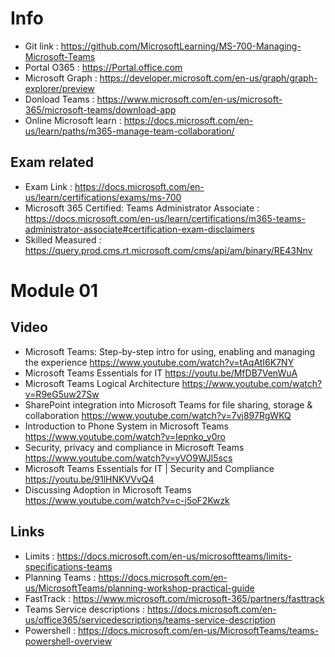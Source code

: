 
# Info  

- Git link : https://github.com/MicrosoftLearning/MS-700-Managing-Microsoft-Teams
- Portal O365 : https://Portal.office.com
- Microsoft Graph :  https://developer.microsoft.com/en-us/graph/graph-explorer/preview
- Donload Teams : https://www.microsoft.com/en-us/microsoft-365/microsoft-teams/download-app
- Online Microsoft learn : https://docs.microsoft.com/en-us/learn/paths/m365-manage-team-collaboration/

## Exam related 

- Exam Link : https://docs.microsoft.com/en-us/learn/certifications/exams/ms-700
- Microsoft 365 Certified: Teams Administrator Associate : https://docs.microsoft.com/en-us/learn/certifications/m365-teams-administrator-associate#certification-exam-disclaimers
- Skilled Measured : https://query.prod.cms.rt.microsoft.com/cms/api/am/binary/RE43Nnv

# Module 01
## Video

- Microsoft Teams: Step-by-step intro for using, enabling and managing the experience https://www.youtube.com/watch?v=tAqAtI6K7NY
- Microsoft Teams Essentials for IT https://youtu.be/MfDB7VenWuA
- Microsoft Teams Logical Architecture https://www.youtube.com/watch?v=R9eG5uw27Sw
- SharePoint integration into Microsoft Teams for file sharing, storage & collaboration https://www.youtube.com/watch?v=7vj897RgWKQ
- Introduction to Phone System in Microsoft Teams https://www.youtube.com/watch?v=Iepnko_v0ro
- Security, privacy and compliance in Microsoft Teams https://www.youtube.com/watch?v=yVO9WJl5scs
- Microsoft Teams Essentials for IT | Security and Compliance https://youtu.be/91lHNKVVvQ4
- Discussing Adoption in Microsoft Teams https://www.youtube.com/watch?v=c-j5oF2Kwzk

## Links

- Limits : https://docs.microsoft.com/en-us/microsoftteams/limits-specifications-teams
- Planning Teams : https://docs.microsoft.com/en-us/MicrosoftTeams/planning-workshop-practical-guide
- FastTrack : https://www.microsoft.com/microsoft-365/partners/fasttrack
- Teams Service descriptions : https://docs.microsoft.com/en-us/office365/servicedescriptions/teams-service-description
- Powershell : https://docs.microsoft.com/en-us/MicrosoftTeams/teams-powershell-overview
